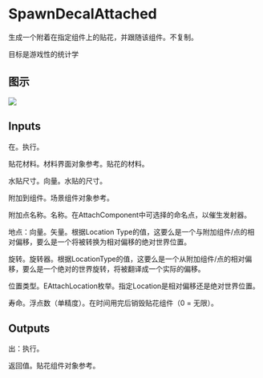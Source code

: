 # SpawnDecalAttached

生成一个附着在指定组件上的贴花，并跟随该组件。不复制。

目标是游戏性的统计学

## 图示

![]($-20221218-20362218.png)

## Inputs

在。执行。

贴花材料。材料界面对象参考。贴花的材料。

水贴尺寸。向量。水贴的尺寸。

附加到组件。场景组件对象参考。

附加点名称。名称。在AttachComponent中可选择的命名点，以催生发射器。

地点：向量。矢量。根据Location Type的值，这要么是一个与附加组件/点的相对偏移，要么是一个将被转换为相对偏移的绝对世界位置。

旋转。旋转器。根据LocationType的值，这要么是一个从附加组件/点的相对偏移，要么是一个绝对的世界旋转，将被翻译成一个实际的偏移。

位置类型。EAttachLocation枚举。指定Location是相对偏移还是绝对世界位置。

寿命。浮点数（单精度）。在时间用完后销毁贴花组件（0 = 无限）。  

## Outputs

出：执行。

返回值。贴花组件对象参考。
